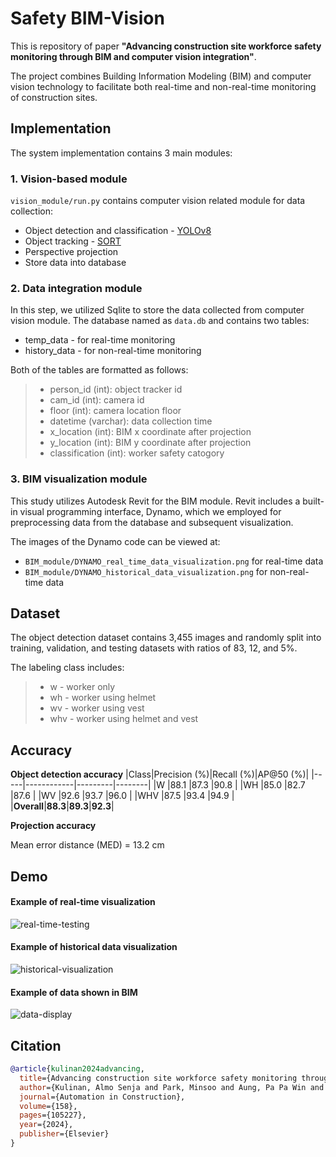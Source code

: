# Safety BIM-Vision

This is repository of paper **"Advancing construction site workforce safety monitoring through BIM and computer vision integration"**.

The project combines Building Information Modeling (BIM) and computer vision technology to facilitate both real-time and non-real-time monitoring of construction sites.

## Implementation
The system implementation contains 3 main modules:

### 1. Vision-based module
`vision_module/run.py` contains computer vision related module for data collection:
* Object detection and classification - [YOLOv8](https://github.com/ultralytics/ultralytics "YOLOv8 GitHub")
* Object tracking - [SORT](https://github.com/abewley/sort "SORT GitHub")
* Perspective projection
* Store data into database

### 2. Data integration module
In this step, we utilized Sqlite to store the data collected from computer vision module. The database named as `data.db` and contains two tables:
* temp_data - for real-time monitoring
* history_data - for non-real-time monitoring

Both of the tables are formatted as follows:
> - person_id (int): object tracker id
> - cam_id (int): camera id
> - floor (int): camera location floor
> - datetime (varchar): data collection time
> - x_location (int): BIM x coordinate after projection
> - y_location (int): BIM y coordinate after projection
> - classification (int): worker safety catogory

### 3. BIM visualization module
This study utilizes Autodesk Revit for the BIM module. Revit includes a built-in visual programming interface, Dynamo, which we employed for preprocessing data from the database and subsequent visualization.

The images of the Dynamo code can be viewed at:
* `BIM_module/DYNAMO_real_time_data_visualization.png` for real-time data
* `BIM_module/DYNAMO_historical_data_visualization.png` for non-real-time data

## Dataset
The object detection dataset contains 3,455 images and randomly split into training, validation, and testing datasets with ratios of 83, 12, and 5%.

The labeling class includes:
> * w - worker only
> * wh - worker using helmet
> * wv - worker using vest
> * whv - worker using helmet and vest

## Accuracy
**Object detection accuracy**
|Class|Precision (%)|Recall (%)|AP@50 (%)|
|-----|------------|---------|--------|
|W    |88.1        |87.3     |90.8    |
|WH   |85.0        |82.7     |87.6    |
|WV   |92.6        |93.7     |96.0    |
|WHV  |87.5        |93.4     |94.9    |
|**Overall**|**88.3**|**89.3**|**92.3**|

**Projection accuracy**

Mean error distance (MED) = 13.2 cm

## Demo
#### Example of real-time visualization
![real-time-testing](https://github.com/almosenja/Safety-BIM-Vision/assets/94098493/76cdb2f0-c522-438c-9738-2deffccc55b8)

#### Example of historical data visualization
![historical-visualization](https://github.com/almosenja/Safety-BIM-Vision/assets/94098493/57ea26d5-5a15-4ecc-ae6e-8f4717e93936)

#### Example of data shown in BIM
![data-display](https://github.com/almosenja/Safety-BIM-Vision/assets/94098493/819a1841-369c-4756-a4ff-9e81961a4193)

## Citation
```bibtex
@article{kulinan2024advancing,
  title={Advancing construction site workforce safety monitoring through BIM and computer vision integration},
  author={Kulinan, Almo Senja and Park, Minsoo and Aung, Pa Pa Win and Cha, Gichun and Park, Seunghee},
  journal={Automation in Construction},
  volume={158},
  pages={105227},
  year={2024},
  publisher={Elsevier}
}
